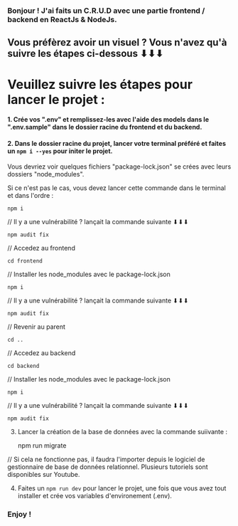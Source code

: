 ### Bonjour ! J'ai faits un C.R.U.D avec une partie frontend / backend en ReactJs & NodeJs.

## Vous préfèrez avoir un visuel ? Vous n'avez qu'à suivre les étapes ci-dessous ⬇⬇⬇

# Veuillez suivre les étapes pour lancer le projet :

#### 1. Crée vos ".env" et remplissez-les avec l'aide des models dans le ".env.sample" dans le dossier racine du frontend et du backend.

#### 2. Dans le dossier racine du projet, lancer votre terminal préféré et faites un `npm i --yes` pour initer le projet.

Vous devriez voir quelques fichiers "package-lock.json" se crées avec leurs dossiers "node_modules".

Si ce n'est pas le cas, vous devez lancer cette commande dans le terminal et dans l'ordre :

    npm i

// Il y a une vulnérabilité ? lançait la commande suivante ⬇⬇⬇

    npm audit fix

// Accedez au frontend

    cd frontend

// Installer les node_modules avec le package-lock.json

    npm i

// Il y a une vulnérabilité ? lançait la commande suivante ⬇⬇⬇

    npm audit fix

// Revenir au parent

    cd ..

// Accedez au backend

    cd backend

// Installer les node_modules avec le package-lock.json

    npm i

// Il y a une vulnérabilité ? lançait la commande suivante ⬇⬇⬇

    npm audit fix

3. Lancer la création de la base de données avec la commande suiivante :

   npm run migrate

// Si cela ne fonctionne pas, il faudra l'importer depuis le logiciel de gestionnaire de base de données relationnel. Plusieurs tutoriels sont disponibles sur Youtube.

4. Faites un `npm run dev` pour lancer le projet, une fois que vous avez tout installer et crée vos variables d'environement (.env).

### Enjoy !
